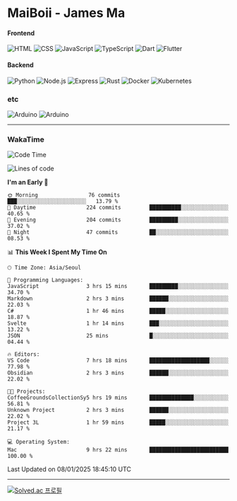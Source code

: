 # MaiBoii - James Ma

#### Frontend
![HTML](https://img.shields.io/badge/-HTML-E34F26?style=flat-square&logo=html5&logoColor=white)
![CSS](https://img.shields.io/badge/-CSS-1572B6?style=flat-square&logo=css3)
![JavaScript](https://img.shields.io/badge/-JavaScript-F7DF1E?style=flat-square&logo=javascript&logoColor=black)
![TypeScript](https://img.shields.io/badge/-TypeScript-02569B?style=flat-square&logo=typescript&logoColor=white)
![Dart](https://img.shields.io/badge/-Dart-0175C2?style=flat-square&logo=dart)
![Flutter](https://img.shields.io/badge/-Flutter-02569B?style=flat-square&logo=flutter)


#### Backend
![Python](https://img.shields.io/badge/-Python-3776AB?style=flat-square&logo=python&logoColor=white)
![Node.js](https://img.shields.io/badge/-Node.js-339933?style=flat-square&logo=node.js&logoColor=white)
![Express](https://img.shields.io/badge/-Express-339933?style=flat-square&logo=express&logoColor=white)
![Rust](https://img.shields.io/badge/-Rust-000000?style=flat-square&logo=rust&logoColor=white)
![Docker](https://img.shields.io/badge/-Docker-2496ED?style=flat-square&logo=docker&logoColor=white)
![Kubernetes](https://img.shields.io/badge/-Kubernetes-326CE5?style=flat-square&logo=kubernetes&logoColor=white)


### etc
![Arduino](https://img.shields.io/badge/-Arduino-00878F?style=flat-square&logo=arduino&logoColor=white)
![Arduino](https://img.shields.io/badge/-Unity-232326?style=flat-square&logo=unity&logoColor=white)

---
### WakaTime
<!--START_SECTION:waka-->
![Code Time](http://img.shields.io/badge/Code%20Time-1%2C003%20hrs%2021%20mins-blue)

![Lines of code](https://img.shields.io/badge/From%20Hello%20World%20I%27ve%20Written-1.8%20million%20lines%20of%20code-blue)

**I'm an Early 🐤** 

```text
🌞 Morning                76 commits          ███░░░░░░░░░░░░░░░░░░░░░░   13.79 % 
🌆 Daytime                224 commits         ██████████░░░░░░░░░░░░░░░   40.65 % 
🌃 Evening                204 commits         █████████░░░░░░░░░░░░░░░░   37.02 % 
🌙 Night                  47 commits          ██░░░░░░░░░░░░░░░░░░░░░░░   08.53 % 
```


📊 **This Week I Spent My Time On** 

```text
🕑︎ Time Zone: Asia/Seoul

💬 Programming Languages: 
JavaScript               3 hrs 15 mins       █████████░░░░░░░░░░░░░░░░   34.70 % 
Markdown                 2 hrs 3 mins        ██████░░░░░░░░░░░░░░░░░░░   22.03 % 
C#                       1 hr 46 mins        █████░░░░░░░░░░░░░░░░░░░░   18.87 % 
Svelte                   1 hr 14 mins        ███░░░░░░░░░░░░░░░░░░░░░░   13.22 % 
JSON                     25 mins             █░░░░░░░░░░░░░░░░░░░░░░░░   04.44 % 

🔥 Editors: 
VS Code                  7 hrs 18 mins       ███████████████████░░░░░░   77.98 % 
Obsidian                 2 hrs 3 mins        ██████░░░░░░░░░░░░░░░░░░░   22.02 % 

🐱‍💻 Projects: 
CoffeeGroundsCollectionSy5 hrs 19 mins       ██████████████░░░░░░░░░░░   56.81 % 
Unknown Project          2 hrs 3 mins        ██████░░░░░░░░░░░░░░░░░░░   22.02 % 
Project 3L               1 hr 59 mins        █████░░░░░░░░░░░░░░░░░░░░   21.17 % 

💻 Operating System: 
Mac                      9 hrs 22 mins       █████████████████████████   100.00 % 
```


 Last Updated on 08/01/2025 18:45:10 UTC
<!--END_SECTION:waka-->
---
[![Solved.ac
프로필](http://mazassumnida.wtf/api/v2/generate_badge?boj=msu2020)](https://solved.ac/msu2020)
